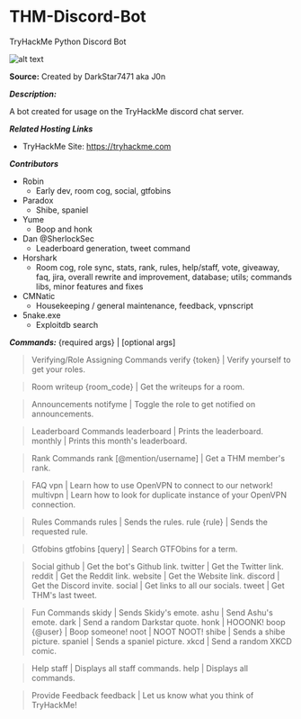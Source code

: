 # THM-Discord-Bot
TryHackMe Python Discord Bot

![alt text](/images/computer.png?raw=true "Box Bot Logo")

**Source:** Created by DarkStar7471 aka J0n


***Description:***

​A bot created for usage on the TryHackMe discord chat server.


***Related Hosting Links***

- TryHackMe Site: https://tryhackme.com


***Contributors***

- Robin
  - Early dev, room cog, social, gtfobins
- Paradox
  - Shibe, spaniel
- Yume
  - Boop and honk
- Dan @SherlockSec
  - Leaderboard generation, tweet command
- Horshark
  - Room cog, role sync, stats, rank, rules, help/staff, vote, giveaway, faq, jira, overall rewrite and improvement, database; utils; commands libs, minor features and fixes
- CMNatic
  - Housekeeping / general maintenance, feedback, vpnscript
- 5nake.exe
  - Exploitdb search


***Commands:***
{required args} | [optional args]

> Verifying/Role Assigning Commands
verify {token} | Verify yourself to get your roles.

> Room
writeup {room_code} | Get the writeups for a room.

> Announcements
notifyme | Toggle the role to get notified on announcements.

> Leaderboard Commands
leaderboard | Prints the leaderboard.
monthly | Prints this month's leaderboard.

> Rank Commands
rank [@mention/username] | Get a THM member's rank.

> FAQ
vpn | Learn how to use OpenVPN to connect to our network!
multivpn | Learn how to look for duplicate instance of your OpenVPN connection.

> Rules Commands
rules | Sends the rules.
rule {rule} | Sends the requested rule.

> Gtfobins
gtfobins [query] | Search GTFObins for a term.

> Social
github | Get the bot's Github link.
twitter | Get the Twitter link.
reddit | Get the Reddit link.
website | Get the Website link.
discord | Get the Discord invite.
social | Get links to all our socials.
tweet | Get THM's last tweet.

> Fun Commands
skidy | Sends Skidy's emote.
ashu | Send Ashu's emote.
dark | Send a random Darkstar quote.
honk | HOOONK!
boop {@user} | Boop someone!
noot | NOOT NOOT!
shibe | Sends a shibe picture.
spaniel | Sends a spaniel picture.
xkcd | Send a random XKCD comic.

> Help
staff | Displays all staff commands.
help | Displays all commands.

> Provide Feedback
feedback | Let us know what you think of TryHackMe!
